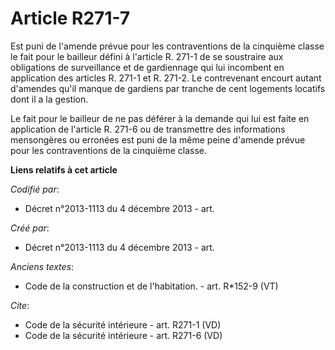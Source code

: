 # Article R271-7

Est puni de l'amende prévue pour les contraventions de la cinquième classe le fait pour le bailleur défini à l'article R.
271-1 de se soustraire aux obligations de surveillance et de gardiennage qui lui incombent en application des articles R.
271-1 et R. 271-2. Le contrevenant encourt autant d'amendes qu'il manque de gardiens par tranche de cent logements locatifs
dont il a la gestion. 

Le fait pour le bailleur de ne pas déférer à la demande qui lui est faite en application de l'article R. 271-6 ou de
transmettre des informations mensongères ou erronées est puni de la même peine d'amende prévue pour les contraventions de la
cinquième classe.

**Liens relatifs à cet article**

_Codifié par_:

  - Décret n°2013-1113 du 4 décembre 2013 - art.

_Créé par_:

  - Décret n°2013-1113 du 4 décembre 2013 - art.

_Anciens textes_:

  - Code de la construction et de l'habitation. - art. R*152-9 (VT)

_Cite_:

  - Code de la sécurité intérieure - art. R271-1 (VD)
  - Code de la sécurité intérieure - art. R271-6 (VD)
